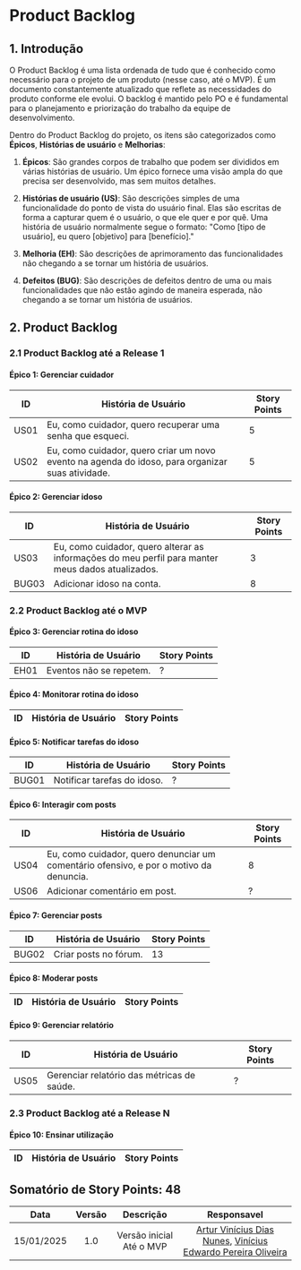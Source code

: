 # Product Backlog

## 1. Introdução

O Product Backlog é uma lista ordenada de tudo que é conhecido como necessário para o projeto de um produto (nesse caso, até o MVP). É um documento constantemente atualizado que reflete as necessidades do produto conforme ele evolui. O backlog é mantido pelo PO e é fundamental para o planejamento e priorização do trabalho da equipe de desenvolvimento.

Dentro do Product Backlog do projeto, os itens são categorizados como **Épicos**, **Histórias de usuário** e **Melhorias**:

1. **Épicos**: São grandes corpos de trabalho que podem ser divididos em várias histórias de usuário. Um épico fornece uma visão ampla do que precisa ser desenvolvido, mas sem muitos detalhes.

2. **Histórias de usuário (US)**: São descrições simples de uma funcionalidade do ponto de vista do usuário final. Elas são escritas de forma a capturar quem é o usuário, o que ele quer e por quê. Uma história de usuário normalmente segue o formato: "Como [tipo de usuário], eu quero [objetivo] para [benefício]."

3. **Melhoria (EH)**: São descrições de aprimoramento das funcionalidades não chegando a se tornar um história de usuários.

4. **Defeitos (BUG)**: São descrições de defeitos dentro de uma ou mais funcionalidades que não estão agindo de maneira esperada, não chegando a se tornar um história de usuários.


## 2. Product Backlog

### 2.1 Product Backlog até a Release 1

#### Épico 1: Gerenciar cuidador

| ID  | História de Usuário | Story Points |
|-----|---------------------|-------------|
| US01   | Eu, como cuidador, quero recuperar uma senha que esqueci. | 5 |
| US02   | Eu, como cuidador, quero criar um novo evento na agenda do idoso, para organizar suas atividade. | 5 |

#### Épico 2: Gerenciar idoso

| ID  | História de Usuário | Story Points |
|-----|---------------------|-------------|
| US03   | Eu, como cuidador, quero alterar as informações do meu perfil para manter meus dados atualizados. | 3 |
| BUG03   | Adicionar idoso na conta. | 8 |


### 2.2 Product Backlog até o MVP

#### Épico 3: Gerenciar rotina do idoso

| ID  | História de Usuário | Story Points |
|-----|---------------------|-------------|
| EH01   | Eventos não se repetem. | ? |

#### Épico 4: Monitorar rotina do idoso

| ID  | História de Usuário | Story Points |
|-----|---------------------|-------------|

#### Épico 5: Notificar tarefas do idoso

| ID  | História de Usuário | Story Points |
|-----|---------------------|-------------|
| BUG01   | Notificar tarefas do idoso. | ? |

#### Épico 6: Interagir com posts

| ID  | História de Usuário | Story Points |
|-----|---------------------|-------------|
| US04   | Eu, como cuidador, quero denunciar um comentário ofensivo, e por o motivo da denuncia. | 8 |
| US06   | Adicionar comentário em post. | ? |

#### Épico 7: Gerenciar posts

| ID  | História de Usuário | Story Points |
|-----|---------------------|-------------|
| BUG02   | Criar posts no fórum. | 13 |

#### Épico 8: Moderar posts

| ID  | História de Usuário | Story Points |
|-----|---------------------|-------------|

#### Épico 9: Gerenciar relatório

| ID  | História de Usuário | Story Points |
|-----|---------------------|-------------|
| US05   | Gerenciar relatório das métricas de saúde. | ? |

### 2.3 Product Backlog até a Release N

#### Épico 10: Ensinar utilização

| ID  | História de Usuário | Story Points |
|-----|---------------------|-------------|

## Somatório de Story Points: 48
| Data | Versão | Descrição | Responsavel |
| :-----: | :-------------: | :---------------: | :-: |
| 15/01/2025 | 1.0 | Versão inicial Até o MVP | [Artur Vinícius Dias Nunes](https://github.com/ArturVinicius), [Vinícius Edwardo Pereira Oliveira](https://github.com/viniciused26) | 
